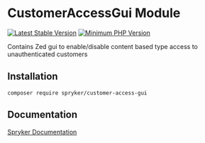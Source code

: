 # CustomerAccessGui Module
[![Latest Stable Version](https://poser.pugx.org/spryker/customer-access-gui/v/stable.svg)](https://packagist.org/packages/spryker/customer-access-gui)
[![Minimum PHP Version](https://img.shields.io/badge/php-%3E%3D%207.4-8892BF.svg)](https://php.net/)

Contains Zed gui to enable/disable content based type access to unauthenticated customers

## Installation

```
composer require spryker/customer-access-gui
```

## Documentation

[Spryker Documentation](https://academy.spryker.com/developing_with_spryker/module_guide/modules.html)
